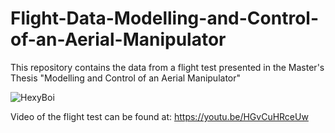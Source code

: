 # Flight-Data-Modelling-and-Control-of-an-Aerial-Manipulator
This repository contains the data from a flight test presented in the Master's Thesis "Modelling and Control of an Aerial Manipulator"

![HexyBoi](https://user-images.githubusercontent.com/27929858/115888633-6a718f00-a453-11eb-90fd-260e114e48da.jpg)

Video of the flight test can be found at: https://youtu.be/HGvCuHRceUw
